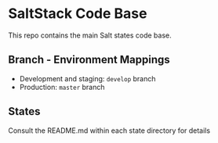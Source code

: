 # SaltStack Code Base

This repo contains the main Salt states code base.


## Branch - Environment Mappings

* Development and staging: `develop` branch
* Production: `master` branch


## States 

Consult the README.md within each state directory for details
